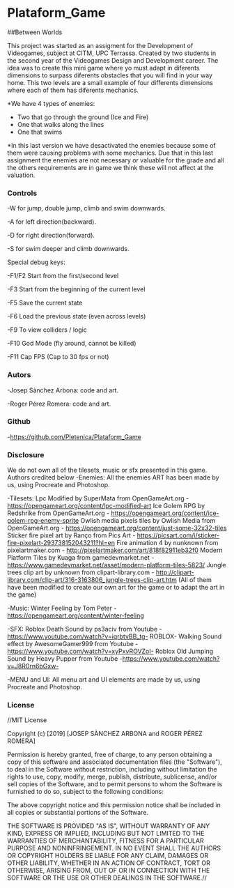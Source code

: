 # Plataform_Game
##Between Worlds

This project was started as an assigment for the Development of Videogames, subject at CITM, UPC Terrassa. Created by two students in the second year of the Videogames Design and Development career. 
The idea was to create this mini game where yo must adapt in diferents dimensions to surpass diferents obstacles that you will find in your way home. 
This two levels are a small example of four differents dimensions where each of them has diferents mechanics. 

*We have 4 types of enemies:
- Two that go through the ground (Ice and Fire)
- One that walks along the lines
- One that swims

*In this last version we have desactivated the enemies because some of them were causing problems with some mechanics. Due that in this last assignment
the enemies are not necessary or valuable for the grade and all the others requirements are in game we think these will not affect at the valuation. 

### Controls
-W for jump, double jump, climb and swim downwards.

-A for left direction(backward).

-D for right direction(forward).

-S for swim deeper and climb downwards.

Special debug keys:

-F1/F2 Start from the first/second level

-F3 Start from the beginning of the current level

-F5 Save the current state 

-F6 Load the previous state (even across levels)

-F9 To view colliders / logic 

-F10 God Mode (fly around, cannot be killed)

-F11 Cap FPS (Cap to 30 fps or not)

### Autors
-Josep Sànchez Arbona: code and art.

-Roger Pérez Romera: code and art.

### Github
-https://github.com/Pletenica/Plataform_Game

### Disclosure

We do not own all of the tilesets, music or sfx presented in this game. Authors credited below
-Enemies: 
	All the enemies ART has been made by us, using Procreate and Photoshop.

-Tilesets: 
	Lpc Modified by SuperMata from OpenGameArt.org - https://opengameart.org/content/lpc-modified-art
	Ice Golem RPG by Redshrike from OpenGameArt.org - https://opengameart.org/content/ice-golem-rpg-enemy-sprite
	Owlish media pixels tiles by Owlish Media from OpenGameArt.org - https://opengameart.org/content/just-some-32x32-tiles
	Sticker fire pixel art by Ranço from Pics Art - https://picsart.com/i/sticker-fire-pixelart-293738152043211?hl=en
	Fire animation 4 by nunknown from pixelartmaker.com - http://pixelartmaker.com/art/818f82911eb32f0
	Modern Platform Tiles by Kuaga from gamedevmarket.net - https://www.gamedevmarket.net/asset/modern-platform-tiles-5823/
	Jungle trees clip art by unknown from clipart-library.com - http://clipart-library.com/clip-art/316-3163806_jungle-trees-clip-art.htm
(All of them have been modified to create our own art for the game or to adapt the art in the game)

-Music: 
	Winter Feeling by Tom Peter - https://opengameart.org/content/winter-feeling

-SFX: 
	Roblox Death Sound by ps3aciv from Youtube -https://www.youtube.com/watch?v=iqrbtvBB_tg-
	ROBLOX- Walking Sound effect by AwesomeGamer999 from Youtube -https://www.youtube.com/watch?v=xyPxvROVZoI-
	Roblox Old Jumping Sound by Heavy Pupper from Youtube -https://www.youtube.com/watch?v=J8R0rn6bGxw-

-MENU and UI:
	All menu art and UI elements are made by us, using Procreate and Photoshop.


### License

//MIT License



Copyright (c) [2019] [JOSEP SÀNCHEZ ARBONA and ROGER PÉREZ ROMERA]

Permission is hereby granted, free of charge, to any person obtaining a copy
of this software and associated documentation files (the "Software"), to deal
in the Software without restriction, including without limitation the rights
to use, copy, modify, merge, publish, distribute, sublicense, and/or sell
copies of the Software, and to permit persons to whom the Software is
furnished to do so, subject to the following conditions:

The above copyright notice and this permission notice shall be included in all
copies or substantial portions of the Software.

THE SOFTWARE IS PROVIDED "AS IS", WITHOUT WARRANTY OF ANY KIND, EXPRESS OR
IMPLIED, INCLUDING BUT NOT LIMITED TO THE WARRANTIES OF MERCHANTABILITY,
FITNESS FOR A PARTICULAR PURPOSE AND NONINFRINGEMENT. IN NO EVENT SHALL THE
AUTHORS OR COPYRIGHT HOLDERS BE LIABLE FOR ANY CLAIM, DAMAGES OR OTHER
LIABILITY, WHETHER IN AN ACTION OF CONTRACT, TORT OR OTHERWISE, ARISING FROM,
OUT OF OR IN CONNECTION WITH THE SOFTWARE OR THE USE OR OTHER DEALINGS IN THE
SOFTWARE.//